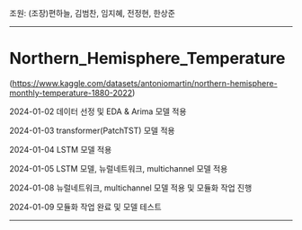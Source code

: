 조원: (조장)편하늘, 김범찬, 임지혜, 전정현, 한상준

----------------------------------------------------------------------------------------------------

# Northern_Hemisphere_Temperature
(https://www.kaggle.com/datasets/antoniomartin/northern-hemisphere-monthly-temperature-1880-2022)



2024-01-02 데이터 선정 및 EDA & Arima 모델 적용

2024-01-03 transformer(PatchTST) 모델 적용

2024-01-04 LSTM 모델 적용

2024-01-05 LSTM 모델, 뉴럴네트워크, multichannel 모델 적용

2024-01-08 뉴럴네트워크, multichannel 모델 적용 및 모듈화 작업 진행

2024-01-09 모듈화 작업 완료 및 모델 테스트


----------------------------------------------------------------------------------------------------
